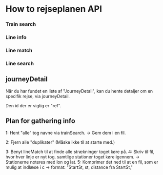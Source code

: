 # How to rejseplanen API
### Train search

### Line info 

### Line match 

### Line search

## journeyDetail
Når du har fundet en liste af "JourneyDetail", kan du hente detaljer om en specifik rejse, via journeyDetail.

Den id der er vigtig er "ref".

## Plan for gathering info 



1: Hent "alle" tog navne via trainSearch. 
    -> Gem dem i en fil.
    
2: Fjern alle "duplikater" (Måske ikke til at starte med.)

3: Benyt lineMatch til at finde alle strækninger toget køre på. 
4: Skriv til fil, hvor hver linje er nyt tog. samtlige stationer toget køre igennem.
    -> Stationerne noteres med lon og lat. 
5: Komprimer det ned til at en fil, som er mulig at indlæse i c
    -> format: "StartSt, st, distance fra StartSt,"




